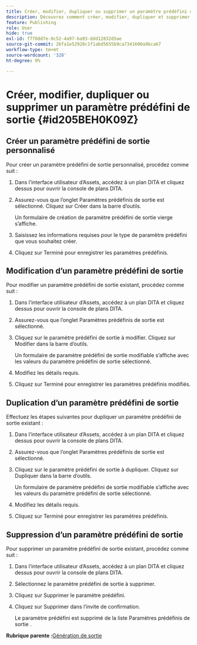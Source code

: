 ```yaml
---
title: Créer, modifier, dupliquer ou supprimer un paramètre prédéfini de sortie
description: Découvrez comment créer, modifier, dupliquer et supprimer un paramètre prédéfini de sortie personnalisé dans AEM Guides.
feature: Publishing
role: User
hide: true
exl-id: f770dd7e-0c52-4a97-ba93-ddd12832d5ae
source-git-commit: 26fa1e52920c1f1abd5655b9ca7341600a9bca67
workflow-type: tm+mt
source-wordcount: '328'
ht-degree: 0%

---
```


# Créer, modifier, dupliquer ou supprimer un paramètre prédéfini de sortie {#id205BEH0K09Z}

## Créer un paramètre prédéfini de sortie personnalisé

Pour créer un paramètre prédéfini de sortie personnalisé, procédez comme suit :

1. Dans l’interface utilisateur d’Assets, accédez à un plan DITA et cliquez dessus pour ouvrir la console de plans DITA.

1. Assurez-vous que l’onglet Paramètres prédéfinis de sortie est sélectionné. Cliquez sur Créer dans la barre d’outils.

   Un formulaire de création de paramètre prédéfini de sortie vierge s’affiche.

1. Saisissez les informations requises pour le type de paramètre prédéfini que vous souhaitez créer.

1. Cliquez sur Terminé pour enregistrer les paramètres prédéfinis.


## Modification d’un paramètre prédéfini de sortie

Pour modifier un paramètre prédéfini de sortie existant, procédez comme suit :

1. Dans l’interface utilisateur d’Assets, accédez à un plan DITA et cliquez dessus pour ouvrir la console de plans DITA.

1. Assurez-vous que l’onglet Paramètres prédéfinis de sortie est sélectionné.

1. Cliquez sur le paramètre prédéfini de sortie à modifier. Cliquez sur Modifier dans la barre d’outils.

   Un formulaire de paramètre prédéfini de sortie modifiable s’affiche avec les valeurs du paramètre prédéfini de sortie sélectionné.

1. Modifiez les détails requis.

1. Cliquez sur Terminé pour enregistrer les paramètres prédéfinis modifiés.


## Duplication d’un paramètre prédéfini de sortie

Effectuez les étapes suivantes pour dupliquer un paramètre prédéfini de sortie existant :

1. Dans l’interface utilisateur d’Assets, accédez à un plan DITA et cliquez dessus pour ouvrir la console de plans DITA.

1. Assurez-vous que l’onglet Paramètres prédéfinis de sortie est sélectionné.

1. Cliquez sur le paramètre prédéfini de sortie à dupliquer. Cliquez sur Dupliquer dans la barre d’outils.

   Un formulaire de paramètre prédéfini de sortie modifiable s’affiche avec les valeurs du paramètre prédéfini de sortie sélectionné.

1. Modifiez les détails requis.

1. Cliquez sur Terminé pour enregistrer les paramètres prédéfinis.


## Suppression d’un paramètre prédéfini de sortie

Pour supprimer un paramètre prédéfini de sortie existant, procédez comme suit :

1. Dans l’interface utilisateur d’Assets, accédez à un plan DITA et cliquez dessus pour ouvrir la console de plans DITA.

1. Sélectionnez le paramètre prédéfini de sortie à supprimer.

1. Cliquez sur Supprimer le paramètre prédéfini.

1. Cliquez sur Supprimer dans l’invite de confirmation.

   Le paramètre prédéfini est supprimé de la liste Paramètres prédéfinis de sortie .


**Rubrique parente :**&#x200B;[ Génération de sortie](generate-output.md)
